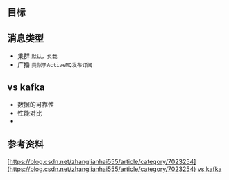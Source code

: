 ## 目标

## 消息类型
* 集群 `默认，负载`
* 广播 `类似于ActiveMQ发布订阅`

## vs kafka
* 数据的可靠性
* 性能对比
* 

## 参考资料
[https://blog.csdn.net/zhanglianhai555/article/category/7023254](https://blog.csdn.net/zhanglianhai555/article/category/7023254)
[vs kafka](https://blog.csdn.net/damacheng/article/details/42846549)
